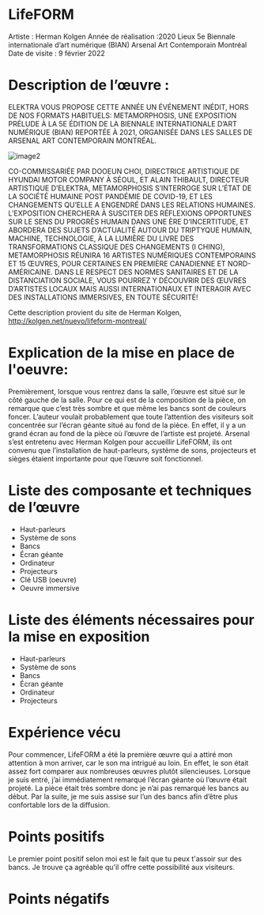 # LifeFORM

Artiste : Herman Kolgen
Année de réalisation :2020
Lieux 5e Biennale internationale d’art numérique (BIAN)
Arsenal Art Contemporain Montréal
Date de visite : 9 février 2022



# Description de l’œuvre :

ELEKTRA VOUS PROPOSE CETTE ANNÉE UN ÉVÉNEMENT INÉDIT, HORS DE NOS FORMATS HABITUELS: METAMORPHOSIS, UNE EXPOSITION PRÉLUDE À LA 5E ÉDITION DE LA BIENNALE INTERNATIONALE D’ART NUMÉRIQUE (BIAN) REPORTÉE À 2021, ORGANISÉE DANS LES SALLES DE ARSENAL ART CONTEMPORAIN MONTRÉAL.

![image2](https://user-images.githubusercontent.com/89647723/155328453-dee179b1-5d90-4ed3-a6f9-ccc1f711e3aa.jpg)



CO-COMMISSARIÉE PAR DOOEUN CHOI, DIRECTRICE ARTISTIQUE DE HYUNDAI MOTOR COMPANY À SÉOUL, ET ALAIN THIBAULT, DIRECTEUR ARTISTIQUE D’ELEKTRA, METAMORPHOSIS S’INTERROGE SUR L’ÉTAT DE LA SOCIÉTÉ HUMAINE POST PANDÉMIE DE COVID-19, ET LES CHANGEMENTS QU’ELLE A ENGENDRÉ DANS LES RELATIONS HUMAINES. L’EXPOSITION CHERCHERA À SUSCITER DES RÉFLEXIONS OPPORTUNES SUR LE SENS DU PROGRÈS HUMAIN DANS UNE ÈRE D’INCERTITUDE, ET ABORDERA DES SUJETS D’ACTUALITÉ AUTOUR DU TRIPTYQUE HUMAIN, MACHINE, TECHNOLOGIE, À LA LUMIÈRE DU LIVRE DES TRANSFORMATIONS CLASSIQUE DES CHANGEMENTS (I CHING),
METAMORPHOSIS RÉUNIRA 16 ARTISTES NUMÉRIQUES CONTEMPORAINS ET 15 ŒUVRES, POUR CERTAINES EN PREMIÈRE CANADIENNE ET NORD-AMÉRICAINE. DANS LE RESPECT DES NORMES SANITAIRES ET DE LA DISTANCIATION SOCIALE, VOUS POURREZ Y DÉCOUVRIR DES ŒUVRES D’ARTISTES LOCAUX MAIS AUSSI INTERNATIONAUX ET INTERAGIR AVEC DES INSTALLATIONS IMMERSIVES, EN TOUTE SÉCURITÉ! 


Cette description provient du site de Herman Kolgen, http://kolgen.net/nuevo/lifeform-montreal/

# Explication de la mise en place de l'oeuvre:

Premièrement, lorsque vous rentrez dans la salle, l’œuvre est situé sur le côté gauche de la salle. Pour ce qui est de la composition de la pièce, on remarque que c’est très sombre et que même les bancs sont de couleurs foncer. L’auteur voulait probablement que toute l’attention des visiteurs soit concentrée sur l’écran géante situé au fond de la pièce. En effet, il y a un grand écran au fond de la pièce où l’œuvre de l’artiste est projeté. Arsenal s’est entretenu avec Herman Kolgen pour   accueillir LifeFORM, ils ont convenu que l’installation de haut-parleurs, système de sons, projecteurs et sièges étaient importante pour que l’œuvre soit fonctionnel.

# Liste des composante et techniques de l’œuvre
- Haut-parleurs 
- Système de sons
- Bancs
- Écran géante
- Ordinateur
- Projecteurs
- Clé USB (oeuvre)
- Oeuvre immersive 

# Liste des éléments nécessaires pour la mise en exposition 

- Haut-parleurs 
- Système de sons
- Bancs
- Écran géante
- Ordinateur
- Projecteurs
# Expérience vécu 

 Pour commencer, LifeFORM a été la première œuvre qui a attiré mon attention à mon arriver, car le son ma intrigué au loin. En effet, le son était assez fort comparer aux nombreuses œuvres plutôt silencieuses. Lorsque je suis entré, j’ai immédiatement remarqué l’écran géante où l’œuvre était projeté. La pièce était très sombre donc je n’ai pas remarqué les bancs au début. Par la suite, je me suis assise sur l’un des bancs afin d’être plus confortable lors de la diffusion.
 
# Points positifs

Le premier point positif selon moi est le fait que tu peux t'assoir sur des bancs. Je trouve ça agréable qu'il offre cette possibilité aux visiteurs.

# Points négatifs
